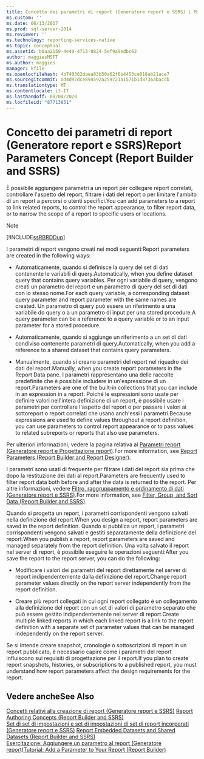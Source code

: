 ```yaml
---
title: Concetto dei parametri di report (Generatore report e SSRS) | Microsoft Docs
ms.custom: ''
ms.date: 06/13/2017
ms.prod: sql-server-2014
ms.reviewer: ''
ms.technology: reporting-services-native
ms.topic: conceptual
ms.assetid: b0aa2159-4e49-4713-8824-5ef9a9edbc62
author: maggiesMSFT
ms.author: maggies
manager: kfile
ms.openlocfilehash: 4b740362daea83b50a62f0b4453ce818ab21ace7
ms.sourcegitcommit: ad4d92dce894592a259721a1571b1d8736abacdb
ms.translationtype: MT
ms.contentlocale: it-IT
ms.lasthandoff: 08/04/2020
ms.locfileid: "87713851"
---
```

# <a name="report-parameters-concept-report-builder-and-ssrs"></a><span data-ttu-id="c9121-102">Concetto dei parametri di report (Generatore report e SSRS)</span><span class="sxs-lookup"><span data-stu-id="c9121-102">Report Parameters Concept (Report Builder and SSRS)</span></span>
  <span data-ttu-id="c9121-103">È possibile aggiungere parametri a un report per collegare report correlati, controllare l'aspetto del report, filtrare i dati del report o per limitare l'ambito di un report a percorsi o utenti specifici.</span><span class="sxs-lookup"><span data-stu-id="c9121-103">You can add parameters to a report to link related reports, to control the report appearance, to filter report data, or to narrow the scope of a report to specific users or locations.</span></span>  
  
> [!NOTE]  
>  [!INCLUDE[ssRBRDDup](../../includes/ssrbrddup-md.md)]  
  
 <span data-ttu-id="c9121-104">I parametri di report vengono creati nei modi seguenti:</span><span class="sxs-lookup"><span data-stu-id="c9121-104">Report parameters are created in the following ways:</span></span>  
  
-   <span data-ttu-id="c9121-105">Automaticamente, quando si definisce la query del set di dati contenente le variabili di query.</span><span class="sxs-lookup"><span data-stu-id="c9121-105">Automatically, when you define dataset query that contains query variables.</span></span> <span data-ttu-id="c9121-106">Per ogni variabile di query, vengono creati un parametro del report e un parametro di query del set di dati con lo stesso nome.</span><span class="sxs-lookup"><span data-stu-id="c9121-106">For each query variable, a corresponding dataset query parameter and report parameter with the same names are created.</span></span> <span data-ttu-id="c9121-107">Un parametro di query può essere un riferimento a una variabile do query o a un parametro di input per una stored procedure.</span><span class="sxs-lookup"><span data-stu-id="c9121-107">A query parameter can be a reference to a query variable or to an input parameter for a stored procedure.</span></span>  
  
-   <span data-ttu-id="c9121-108">Automaticamente, quando si aggiunge un riferimento a un set di dati condiviso contenente parametri di query.</span><span class="sxs-lookup"><span data-stu-id="c9121-108">Automatically, when you add a reference to a shared dataset that contains query parameters.</span></span>  
  
-   <span data-ttu-id="c9121-109">Manualmente, quando si creano parametri del report nel riquadro dei dati del report.</span><span class="sxs-lookup"><span data-stu-id="c9121-109">Manually, when you create report parameters in the Report Data pane.</span></span> <span data-ttu-id="c9121-110">I parametri rappresentano una delle raccolte predefinite che è possibile includere in un'espressione di un report.</span><span class="sxs-lookup"><span data-stu-id="c9121-110">Parameters are one of the built-in collections that you can include in an expression in a report.</span></span> <span data-ttu-id="c9121-111">Poiché le espressioni sono usate per definire valori nell'intera definizione di un report, è possibile usare i parametri per controllare l'aspetto del report o per passare i valori ai sottoreport o report correlati che usano anch'essi i parametri.</span><span class="sxs-lookup"><span data-stu-id="c9121-111">Because expressions are used to define values throughout a report definition, you can use parameters to control report appearance or to pass values to related subreports or reports that also use parameters.</span></span>  
  
 <span data-ttu-id="c9121-112">Per ulteriori informazioni, vedere la pagina relativa al [Parametri report &#40;Generatore report e Progettazione report&#41;](report-parameters-report-builder-and-report-designer.md).</span><span class="sxs-lookup"><span data-stu-id="c9121-112">For more information, see [Report Parameters &#40;Report Builder and Report Designer&#41;](report-parameters-report-builder-and-report-designer.md).</span></span>  
  
 <span data-ttu-id="c9121-113">I parametri sono usati di frequente per filtrare i dati del report sia prima che dopo la restituzione dei dati al report.</span><span class="sxs-lookup"><span data-stu-id="c9121-113">Parameters are frequently used to filter report data both before and after the data is returned to the report.</span></span> <span data-ttu-id="c9121-114">Per altre informazioni, vedere [Filtro, raggruppamento e ordinamento di dati &#40;Generatore report e SSRS&#41;](filter-group-and-sort-data-report-builder-and-ssrs.md).</span><span class="sxs-lookup"><span data-stu-id="c9121-114">For more information, see [Filter, Group, and Sort Data &#40;Report Builder and SSRS&#41;](filter-group-and-sort-data-report-builder-and-ssrs.md).</span></span>  
  
 <span data-ttu-id="c9121-115">Quando si progetta un report, i parametri corrispondenti vengono salvati nella definizione del report.</span><span class="sxs-lookup"><span data-stu-id="c9121-115">When you design a report, report parameters are saved in the report definition.</span></span> <span data-ttu-id="c9121-116">Quando si pubblica un report, i parametri corrispondenti vengono salvati e gestiti separatamente della definizione del report.</span><span class="sxs-lookup"><span data-stu-id="c9121-116">When you publish a report, report parameters are saved and managed separately from the report definition.</span></span> <span data-ttu-id="c9121-117">Una volta salvato il report nel server di report, è possibile eseguire le operazioni seguenti:</span><span class="sxs-lookup"><span data-stu-id="c9121-117">After you save the report to the report server, you can do the following:</span></span>  
  
-   <span data-ttu-id="c9121-118">Modificare i valori dei parametri del report direttamente nel server di report indipendentemente dalla definizione del report.</span><span class="sxs-lookup"><span data-stu-id="c9121-118">Change report parameter values directly on the report server independently from the report definition.</span></span>  
  
-   <span data-ttu-id="c9121-119">Creare più report collegati in cui ogni report collegato è un collegamento alla definizione del report con un set di valori di parametro separato che può essere gestito indipendentemente nel server di report.</span><span class="sxs-lookup"><span data-stu-id="c9121-119">Create multiple linked reports in which each linked report is a link to the report definition with a separate set of parameter values that can be managed independently on the report server.</span></span>  
  
 <span data-ttu-id="c9121-120">Se si intende creare snapshot, cronologie o sottoscrizioni di report in un report pubblicato, è necessario capire come i parametri del report influiscono sui requisiti di progettazione per il report.</span><span class="sxs-lookup"><span data-stu-id="c9121-120">If you plan to create report snapshots, histories, or subscriptions to a published report, you must understand how report parameters affect the design requirements for the report.</span></span>  
  
## <a name="see-also"></a><span data-ttu-id="c9121-121">Vedere anche</span><span class="sxs-lookup"><span data-stu-id="c9121-121">See Also</span></span>  
 <span data-ttu-id="c9121-122">[Concetti relativi alla creazione di report &#40;Generatore report e SSRS&#41;](report-authoring-concepts-report-builder-and-ssrs.md) </span><span class="sxs-lookup"><span data-stu-id="c9121-122">[Report Authoring Concepts &#40;Report Builder and SSRS&#41;](report-authoring-concepts-report-builder-and-ssrs.md) </span></span>  
 <span data-ttu-id="c9121-123">[Set di set di impostazioni e set di impostazioni di set di report incorporati &#40;Generatore report e SSRS&#41;](../report-data/report-embedded-datasets-and-shared-datasets-report-builder-and-ssrs.md) </span><span class="sxs-lookup"><span data-stu-id="c9121-123">[Report Embedded Datasets and Shared Datasets &#40;Report Builder and SSRS&#41;](../report-data/report-embedded-datasets-and-shared-datasets-report-builder-and-ssrs.md) </span></span>  
 [<span data-ttu-id="c9121-124">Esercitazione: Aggiungere un parametro al report &#40;Generatore report&#41;</span><span class="sxs-lookup"><span data-stu-id="c9121-124">Tutorial: Add a Parameter to Your Report &#40;Report Builder&#41;</span></span>](../tutorial-add-a-parameter-to-your-report-report-builder.md)  
  
  
